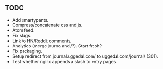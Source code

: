 TODO
----

* Add smartypants.
* Compress/concatenate css and js.
* Atom feed.
* Fix slugs.
* Link to HN/Reddit comments.
* Analytics (merge journa and /?). Start fresh?
* Fix packaging.
* Setup redirect from journal.uggedal.com/ to uggedal.com/journal/ (301).
* Test whether nginx appends a slash to entry pages.
